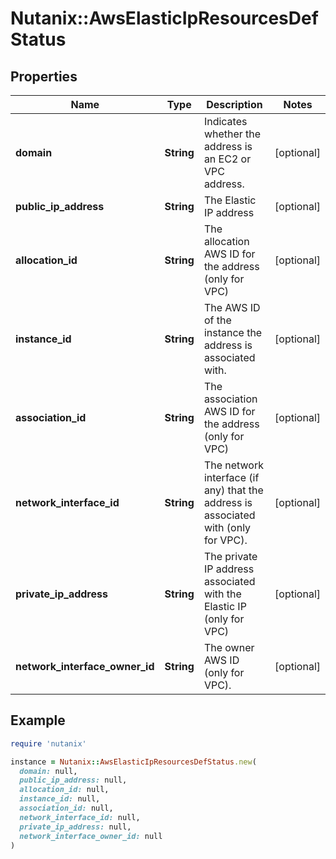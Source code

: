 # Nutanix::AwsElasticIpResourcesDefStatus

## Properties

| Name | Type | Description | Notes |
| ---- | ---- | ----------- | ----- |
| **domain** | **String** | Indicates whether the address is an EC2 or VPC address. | [optional] |
| **public_ip_address** | **String** | The Elastic IP address | [optional] |
| **allocation_id** | **String** | The allocation AWS ID for the address (only for VPC) | [optional] |
| **instance_id** | **String** | The AWS ID of the instance the address is associated with.  | [optional] |
| **association_id** | **String** | The association AWS ID for the address (only for VPC) | [optional] |
| **network_interface_id** | **String** | The network interface (if any) that the address is associated with (only for VPC).  | [optional] |
| **private_ip_address** | **String** | The private IP address associated with the Elastic IP (only for VPC)  | [optional] |
| **network_interface_owner_id** | **String** | The owner AWS ID (only for VPC). | [optional] |

## Example

```ruby
require 'nutanix'

instance = Nutanix::AwsElasticIpResourcesDefStatus.new(
  domain: null,
  public_ip_address: null,
  allocation_id: null,
  instance_id: null,
  association_id: null,
  network_interface_id: null,
  private_ip_address: null,
  network_interface_owner_id: null
)
```

